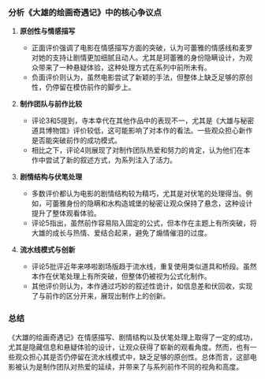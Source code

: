 ### 分析《大雄的绘画奇遇记》中的核心争议点

1. **原创性与情感描写**  
   - 正面评价强调了电影在情感描写方面的突破，认为可蕾雅的情感线和麦罗对她的支持让剧情更加细腻且动人。尤其是珂蕾雅的身份隐瞒设计，为观众带来了一种悬疑体验，这种处理方式在系列中前所未有。
   - 负面评价则认为，虽然电影尝试了新颖的手法，但整体上缺乏足够的原创性，仍停留在模仿前作的脚步上。

2. **制作团队与前作比较**  
   - 评论3和5提到，寺本幸代在其他作品中的表现不一，尤其是《大雄与秘密道具博物馆》评价较低，这可能影响了对本作的看法。一些观众担心新作是否能突破前作的成功模式。
   - 相比之下，评论4则展现了对制作团队热爱和努力的肯定，认为他们在本作中尝试了新的叙述方式，为系列注入了活力。

3. **剧情结构与伏笔处理**  
   - 多数评价都认为电影的剧情结构较为精巧，尤其是对伏笔的处理得当。例如，可蕾雅身份的隐瞒和水构造城堡的秘密让观众保持了悬念，这种设计提升了整体观看体验。
   - 评论5指出，虽然前作容易陷入固定的公式，但本作在主题上有所突破，将大雄的成长与热情、爱结合起来，避免了煽情催泪的过度。

4. **流水线模式与创新**  
   - 评论5批评近年来哆啦剧场版趋于流水线，重复使用类似道具和桥段。虽然本作在伏笔处理上有所突破，但整体仍被视为公式化制作。
   - 其他评价则认为，本作通过巧妙的叙述性诡计，如信息差和伏回收，实现了与前作的区分开来，展现出制作上的创新。

### 总结
《大雄的绘画奇遇记》在情感描写、剧情结构以及伏笔处理上取得了一定的成功，尤其是隐藏信息和悬疑体验的设计，让观众获得了崭新的观看角度。然而，也有一些观众担心其是否仍停留在流水线模式中，缺乏足够的原创性。总体而言，这部电影被认为是制作团队对热爱的延续，并带来了与系列前作不同的视角和高度。